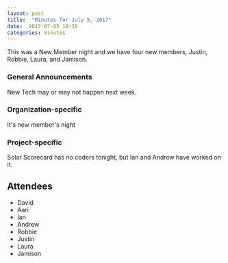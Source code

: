 ```yaml
---
layout: post
title:  "Minutes for July 5, 2017"
date:  2017-07-05 18:30
categories: minutes
---
```


This was a New Member night and we have four new members, Justin, Robbie, Laura, and Jamison.

### General Announcements

New Tech may or may not happen next week.

### Organization-specific

It's new member's night

### Project-specific

Solar Scorecard has no coders tonight, but Ian and Andrew have worked on it.
  
## Attendees

- David
- Aari
- Ian
- Andrew
- Robbie
- Justin
- Laura
- Jamison
